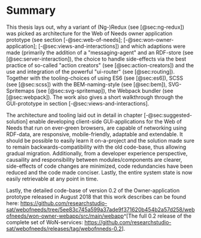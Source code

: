 
# Summary


This thesis lays out, why a variant of (Ng-)Redux (see [@sec:ng-redux]) was picked as architecture for the Web of Needs owner application prototype (see section [-@sec:web-of-needs]; [-@sec:won-owner-application]; [-@sec:views-and-interactions]) and which adaptions were made (primarily the addition of a "messaging-agent" and an RDF-store (see [@sec:server-interaction]), the choice to handle side-effects via the best practice of so-called "action creators" (see [@sec:action-creators]) and the use and integration of the powerful "ui-router" (see [@sec:routing]). Together with the tooling-choices of using ES6 (see [@sec:es6]), SCSS (see [@sec:scss]) with the BEM-naming-style (see [@sec:bem]), SVG-Spritemaps (see [@sec:svg-spritemap]), the Webpack bundler (see [@sec:webpack]). The work also gives a short walkthrough through the GUI-prototype in section [-@sec:views-and-interactions].

The architecture and tooling laid out in detail in chapter [-@sec:suggested-solution] enable developing client-side GUI-applications for the Web of Needs that run on ever-green browsers, are capable of networking using RDF-data, are responsive, mobile-friendly, adaptable and extendable. It should be possible to easily learn it on-a-project and the solution made sure to remain backwards-compatibility with the old code-base, thus allowing gradual migration. Additionally, from a developer experience perspective, causaility and responsibility between modules/components are clearer, side-effects of code changes are minimized, code redundancies have been reduced and the code made conciser. Lastly, the entire system state is now easily retrievable at any point in time.

Lastly, the detailed code-base of version 0.2 of the Owner-application prototype released in August 2018 that this work describes can be found here: 
<https://github.com/researchstudio-sat/webofneeds/tree/5ee83c745a599a37ade9f371620b454b2a57d258/webofneeds/won-owner-webapp/src/main/webapp>^[The full 0.2 release of the complete set of WoN-services: <https://github.com/researchstudio-sat/webofneeds/releases/tag/webofnneds-0.2>].

<!-- # Summary and Future Work -->

<!--
## Future work

* [HTTP Batching](https://github.com/researchstudio-sat/webofneeds/issues/764) via HTTP2
* [Super-slim Owner-Server](https://github.com/researchstudio-sat/webofneeds/issues/842)
* [Make WoN-app pinnable to home screen](https://github.com/researchstudio-sat/webofneeds/issues/844)
* web-workers / caching
* accessability

transitioning into a language with more type-safety, i.e. elm

want to make it possible to build small apps quickly (personal desire tho)

kristina has build a use-case engine for the application, adding use-cases / extending features.

merge with critical reflection section? the "future" work has already happened. 
-->